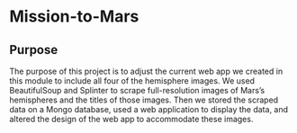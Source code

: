 # Mission-to-Mars

## Purpose

 The purpose of this project is to adjust the current web app we created in this module to include all four of the hemisphere images. We used BeautifulSoup and Splinter to scrape full-resolution images of Mars’s hemispheres and the titles of those images. Then we stored the scraped data on a Mongo database, used a web application to display the data, and altered the design of the web app to accommodate these images.